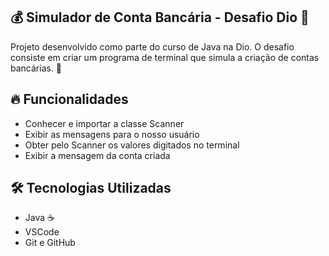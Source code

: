 ## 💰 Simulador de Conta Bancária - Desafio Dio 🚀

Projeto desenvolvido como parte do curso de Java na Dio. O desafio consiste em criar um programa de terminal que simula a criação de contas bancárias. 📌

## 🔥 Funcionalidades
- Conhecer e importar a classe Scanner
- Exibir as mensagens para o nosso usuário
- Obter pelo Scanner os valores digitados no terminal
- Exibir a mensagem da conta criada

## 🛠️ Tecnologias Utilizadas
- Java ☕
- VSCode
- Git e GitHub

